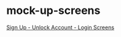 # mock-up-screens

[Sign Up - Unlock Account - Login Screens](https://excalidraw.com/#json=e00aZgqEWAgzD9f-5kKOc,BdybdYzf2BwIEXnkYNrgBg)
